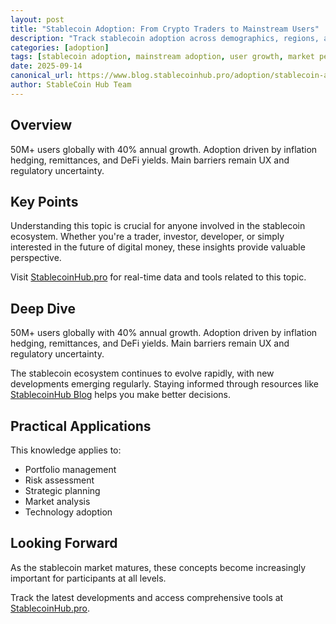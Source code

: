 ```yaml
---
layout: post
title: "Stablecoin Adoption: From Crypto Traders to Mainstream Users"
description: "Track stablecoin adoption across demographics, regions, and use cases. Understand growth drivers and adoption barriers."
categories: [adoption]
tags: [stablecoin adoption, mainstream adoption, user growth, market penetration, adoption metrics]
date: 2025-09-14
canonical_url: https://www.blog.stablecoinhub.pro/adoption/stablecoin-adoption/
author: StableCoin Hub Team
---
```


## Overview

50M+ users globally with 40% annual growth. Adoption driven by inflation hedging, remittances, and DeFi yields. Main barriers remain UX and regulatory uncertainty.

## Key Points

Understanding this topic is crucial for anyone involved in the stablecoin ecosystem. Whether you're a trader, investor, developer, or simply interested in the future of digital money, these insights provide valuable perspective.

Visit [StablecoinHub.pro](https://www.stablecoinhub.pro) for real-time data and tools related to this topic.

## Deep Dive

50M+ users globally with 40% annual growth. Adoption driven by inflation hedging, remittances, and DeFi yields. Main barriers remain UX and regulatory uncertainty.

The stablecoin ecosystem continues to evolve rapidly, with new developments emerging regularly. Staying informed through resources like [StablecoinHub Blog](https://www.blog.stablecoinhub.pro) helps you make better decisions.

## Practical Applications

This knowledge applies to:
- Portfolio management
- Risk assessment
- Strategic planning
- Market analysis
- Technology adoption

## Looking Forward

As the stablecoin market matures, these concepts become increasingly important for participants at all levels.

Track the latest developments and access comprehensive tools at [StablecoinHub.pro](https://www.stablecoinhub.pro).
